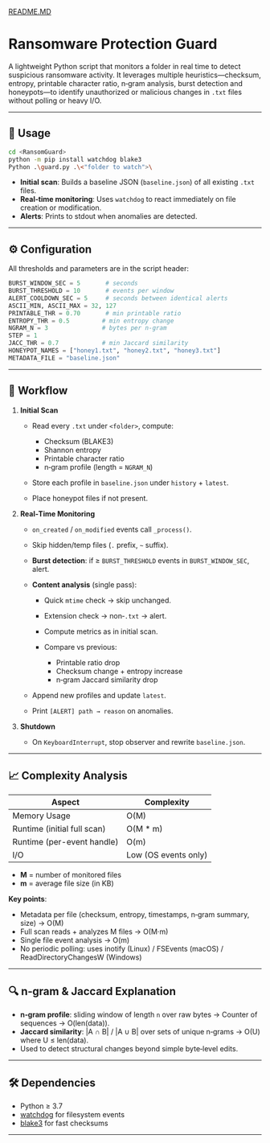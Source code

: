 [README.MD](https://github.com/user-attachments/files/22127339/README.MD)
# Ransomware Protection Guard

A lightweight Python script that monitors a folder in real time to detect suspicious ransomware activity. It leverages multiple heuristics—checksum, entropy, printable character ratio, n‑gram analysis, burst detection and honeypots—to identify unauthorized or malicious changes in `.txt` files without polling or heavy I/O.

---

## 📂 Usage

```bash
cd <RansomGuard>
python -m pip install watchdog blake3
Python .\guard.py .\<"folder to watch">\

```

* **Initial scan**: Builds a baseline JSON (`baseline.json`) of all existing `.txt` files.
* **Real‑time monitoring**: Uses `watchdog` to react immediately on file creation or modification.
* **Alerts**: Prints to stdout when anomalies are detected.

---

## ⚙️ Configuration

All thresholds and parameters are in the script header:

```python
BURST_WINDOW_SEC = 5       # seconds
BURST_THRESHOLD = 10       # events per window
ALERT_COOLDOWN_SEC = 5     # seconds between identical alerts
ASCII_MIN, ASCII_MAX = 32, 127
PRINTABLE_THR = 0.70       # min printable ratio
ENTROPY_THR = 0.5         # min entropy change
NGRAM_N = 3               # bytes per n‑gram
STEP = 1
JACC_THR = 0.7            # min Jaccard similarity
HONEYPOT_NAMES = ["honey1.txt", "honey2.txt", "honey3.txt"]
METADATA_FILE = "baseline.json"
```

---

## 🚀 Workflow

1. **Initial Scan**

   * Read every `.txt` under `<folder>`, compute:

     * Checksum (BLAKE3)
     * Shannon entropy
     * Printable character ratio
     * n‑gram profile (length = `NGRAM_N`)
   * Store each profile in `baseline.json` under `history` + `latest`.
   * Place honeypot files if not present.

2. **Real‑Time Monitoring**

   * `on_created` / `on_modified` events call `_process()`.
   * Skip hidden/temp files (`.` prefix, `~` suffix).
   * **Burst detection**: if ≥ `BURST_THRESHOLD` events in `BURST_WINDOW_SEC`, alert.
   * **Content analysis** (single pass):

     * Quick `mtime` check → skip unchanged.
     * Extension check → non‑`.txt` → alert.
     * Compute metrics as in initial scan.
     * Compare vs previous:

       * Printable ratio drop
       * Checksum change + entropy increase
       * n‑gram Jaccard similarity drop
   * Append new profiles and update `latest`.
   * Print `[ALERT] path → reason` on anomalies.

3. **Shutdown**

   * On `KeyboardInterrupt`, stop observer and rewrite `baseline.json`.

---

## 📈 Complexity Analysis

| **Aspect**                  | **Complexity**       |
| --------------------------- | -------------------- |
| Memory Usage                | O(M)                 |
| Runtime (initial full scan) | O(M \* m)            |
| Runtime (per-event handle)  | O(m)                 |
| I/O                         | Low (OS events only) |

* **M** = number of monitored files
* **m** = average file size (in KB)

**Key points**:

* Metadata per file (checksum, entropy, timestamps, n‑gram summary, size) → O(M)
* Full scan reads + analyzes M files → O(M·m)
* Single file event analysis → O(m)
* No periodic polling: uses inotify (Linux) / FSEvents (macOS) / ReadDirectoryChangesW (Windows)

---

## 🔍 n‑gram & Jaccard Explanation

* **n‑gram profile**: sliding window of length `n` over raw bytes → Counter of sequences → O(len(data)).
* **Jaccard similarity**:  |A ∩ B| / |A ∪ B| over sets of unique n‑grams → O(U) where U ≤ len(data).
* Used to detect structural changes beyond simple byte‑level edits.

---

## 🛠 Dependencies

* Python ≥ 3.7
* [watchdog](https://pypi.org/project/watchdog/) for filesystem events
* [blake3](https://pypi.org/project/blake3/) for fast checksums

---


